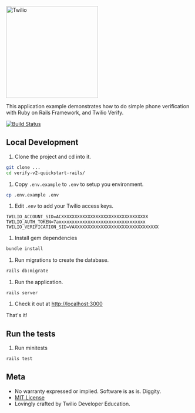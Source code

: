 <a href="https://www.twilio.com">
  <img src="https://static0.twilio.com/marketing/bundles/marketing/img/logos/wordmark-red.svg" alt="Twilio" width="250" />
</a>

This application example demonstrates how to do simple phone verification with Ruby on Rails Framework, and Twilio Verify.

[![Build Status](https://travis-ci.org/TwilioDevEd/verify-v2-quickstart-rails.svg?branch=master)](https://travis-ci.org/TwilioDevEd/verify-v2-quickstart-rails)

## Local Development

1. Clone the project and cd into it.
```bash
git clone ...
cd verify-v2-quickstart-rails/
```
1. Copy `.env.example` to `.env` to setup you environment.
```bash
cp .env.example .env
```
1. Edit `.env` to add your Twilio access keys.
```
TWILIO_ACCOUNT_SID=ACXXXXXXXXXXXXXXXXXXXXXXXXXXXXXXXXX
TWILIO_AUTH_TOKEN=7axxxxxxxxxxxxxxxxxxxxxxxxxxxxxxxxx
TWILIO_VERIFICATION_SID=VAXXXXXXXXXXXXXXXXXXXXXXXXXXXXXXXX
```
1. Install gem dependencies
```bash
bundle install
```
1. Run migrations to create the database.
```bash
rails db:migrate
```
1. Run the application.
```bach
rails server
```
1. Check it out at [http://localhost:3000](http://localhost:3000)


That's it!

## Run the tests

1. Run minitests

```bash
rails test
```

## Meta

* No warranty expressed or implied. Software is as is. Diggity.
* [MIT License](http://www.opensource.org/licenses/mit-license.html)
* Lovingly crafted by Twilio Developer Education.
